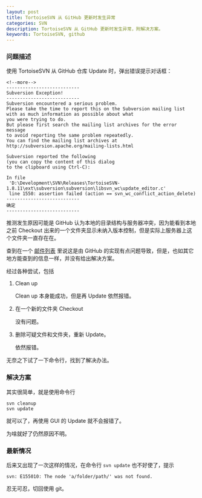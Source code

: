 ```yaml
---
layout: post
title: TortoiseSVN 从 GitHub 更新时发生异常
categories: SVN
description: TortoiseSVN 从 GitHub 更新时发生异常，附解决方案。
keywords: TortoiseSVN, github
---
```


### 问题描述

使用 TortoiseSVN 从 GitHub 仓库 Update 时，弹出错误提示对话框：

```
<!--more-->
---------------------------
Subversion Exception!
---------------------------
Subversion encountered a serious problem.
Please take the time to report this on the Subversion mailing list
with as much information as possible about what
you were trying to do.
But please first search the mailing list archives for the error message
to avoid reporting the same problem repeatedly.
You can find the mailing list archives at
http://subversion.apache.org/mailing-lists.html

Subversion reported the following
(you can copy the content of this dialog
to the clipboard using Ctrl-C):

In file
 'D:\Development\SVN\Releases\TortoiseSVN-1.8.11\ext\subversion\subversion\libsvn_wc\update_editor.c'
 line 1550: assertion failed (action == svn_wc_conflict_action_delete)
---------------------------
确定   
---------------------------
```

推测发生原因可能是 GitHub 认为本地的目录结构与服务器冲突，因为能看到本地之前 Checkout 出来的一个文件夹显示未纳入版本控制，但是实际上服务器上这个文件夹一直存在在。

查到在一个 [邮件列表](http://mail-archives.apache.org/mod_mbox/subversion-users/201503.mbox/%3C076701d05e91$234ef3b0$69ecdb10$@qqmail.nl%3E) 里说这是由 GitHub 的实现有点问题导致，但是，也如其它地方能查到的信息一样，并没有给出解决方案。

经过各种尝试，包括

1. Clean up

   Clean up 本身能成功，但是再 Update 依然报错。
   
2. 在一个新的文件夹 Checkout

   没有问题。

3. 删除可疑文件和文件夹，重新 Update。

   依然报错。
   
无奈之下试了一下命令行，找到了解决办法。

### 解决方案

其实很简单，就是使用命令行

```
svn cleanup
svn update
```

就可以了，再使用 GUI 的 Update 就不会报错了。

为啥就好了仍然原因不明。

### 最新情况

后来又出现了一次这样的情况，在命令行 `svn update` 也不好使了，提示

```
svn: E155010: The node 'a/folder/path/' was not found.
```

忍无可忍，切回使用 git。
